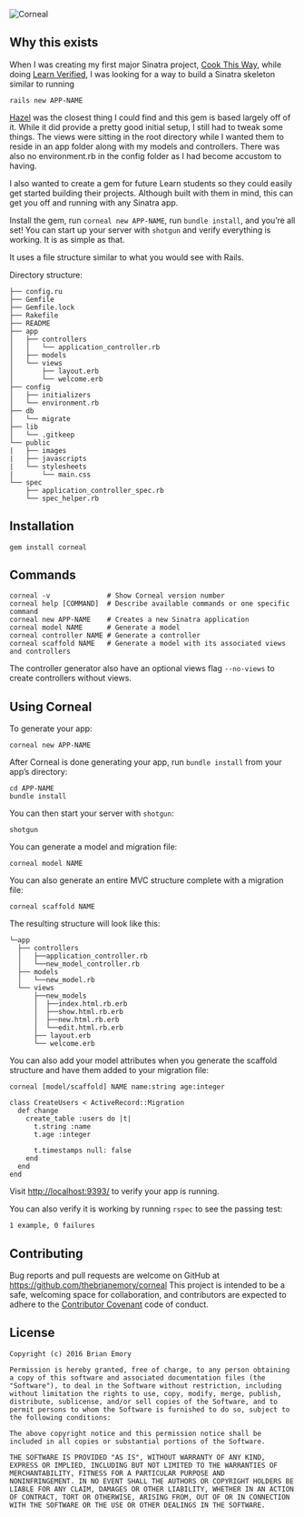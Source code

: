 ![Corneal](http://thebrianemory.github.io/corneal/images/corneal-small.png)

Why this exists
---------------

When I was creating my first major Sinatra project, [Cook This Way](https://github.com/thebrianemory/cook-this-way), while doing [Learn Verified](https://learn.co/with/thebrianemory), I was looking for a way to build a Sinatra skeleton similar to running

    rails new APP-NAME

[Hazel](https://github.com/c7/hazel) was the closest thing I could find and this gem is based largely off of it. While it did provide a pretty good initial setup, I still had to tweak some things. The views were sitting in the root directory while I wanted them to reside in an app folder along with my models and controllers. There was also no environment.rb in the config folder as I had become accustom to having.

I also wanted to create a gem for future Learn students so they could easily get started building their projects. Although built with them in mind, this can get you off and running with any Sinatra app.

Install the gem, run `corneal new APP-NAME`, run `bundle install`, and you’re all set! You can start up your server with `shotgun` and verify everything is working. It is as simple as that.

It uses a file structure similar to what you would see with Rails.

Directory structure:

    ├── config.ru
    ├── Gemfile
    ├── Gemfile.lock
    ├── Rakefile
    ├── README
    ├── app
    │   ├── controllers
    │   │   └── application_controller.rb
    │   ├── models
    │   └── views
    │       ├── layout.erb
    │       └── welcome.erb
    ├── config
    │   ├── initializers
    │   └── environment.rb
    ├── db
    │   └── migrate
    ├── lib
    │   └── .gitkeep
    └── public
    |   ├── images
    |   ├── javascripts
    |   └── stylesheets
    |       └── main.css
    └── spec
        ├── application_controller_spec.rb
        └── spec_helper.rb

Installation
------------

    gem install corneal

Commands
--------

    corneal -v              # Show Corneal version number
    corneal help [COMMAND]  # Describe available commands or one specific command
    corneal new APP-NAME    # Creates a new Sinatra application
    corneal model NAME      # Generate a model
    corneal controller NAME # Generate a controller
    corneal scaffold NAME   # Generate a model with its associated views and controllers

The controller generator also have an optional views flag `--no-views` to create controllers without views.

Using Corneal
-------------

To generate your app:

    corneal new APP-NAME

After Corneal is done generating your app, run `bundle install` from your app’s directory:

    cd APP-NAME
    bundle install

You can then start your server with `shotgun`:

    shotgun

You can generate a model and migration file:

    corneal model NAME

You can also generate an entire MVC structure complete with a migration file:

    corneal scaffold NAME

The resulting structure will look like this:

    └─app
      ├── controllers
      │   ├──application_controller.rb
      │   └──new_model_controller.rb
      ├── models
      │   └──new_model.rb
      └── views
          ├──new_models
          │  ├──index.html.rb.erb
          │  ├──show.html.rb.erb
          │  ├──new.html.rb.erb
          │  └──edit.html.rb.erb
          ├── layout.erb
          └── welcome.erb

You can also add your model attributes when you generate the scaffold structure and have them added to your migration file:

    corneal [model/scaffold] NAME name:string age:integer

    class CreateUsers < ActiveRecord::Migration
      def change
        create_table :users do |t|
          t.string :name
          t.age :integer

          t.timestamps null: false
        end
      end
    end

Visit <http://localhost:9393/> to verify your app is running.

You can also verify it is working by running `rspec` to see the passing test:

    1 example, 0 failures

Contributing
------------

Bug reports and pull requests are welcome on GitHub at https://github.com/thebrianemory/corneal This project is intended to be a safe, welcoming space for collaboration, and contributors are expected to adhere to the [Contributor Covenant](http://contributor-covenant.org) code of conduct.

License
-------

    Copyright (c) 2016 Brian Emory

    Permission is hereby granted, free of charge, to any person obtaining
    a copy of this software and associated documentation files (the
    "Software"), to deal in the Software without restriction, including
    without limitation the rights to use, copy, modify, merge, publish,
    distribute, sublicense, and/or sell copies of the Software, and to
    permit persons to whom the Software is furnished to do so, subject to
    the following conditions:

    The above copyright notice and this permission notice shall be
    included in all copies or substantial portions of the Software.

    THE SOFTWARE IS PROVIDED "AS IS", WITHOUT WARRANTY OF ANY KIND,
    EXPRESS OR IMPLIED, INCLUDING BUT NOT LIMITED TO THE WARRANTIES OF
    MERCHANTABILITY, FITNESS FOR A PARTICULAR PURPOSE AND
    NONINFRINGEMENT. IN NO EVENT SHALL THE AUTHORS OR COPYRIGHT HOLDERS BE
    LIABLE FOR ANY CLAIM, DAMAGES OR OTHER LIABILITY, WHETHER IN AN ACTION
    OF CONTRACT, TORT OR OTHERWISE, ARISING FROM, OUT OF OR IN CONNECTION
    WITH THE SOFTWARE OR THE USE OR OTHER DEALINGS IN THE SOFTWARE.
